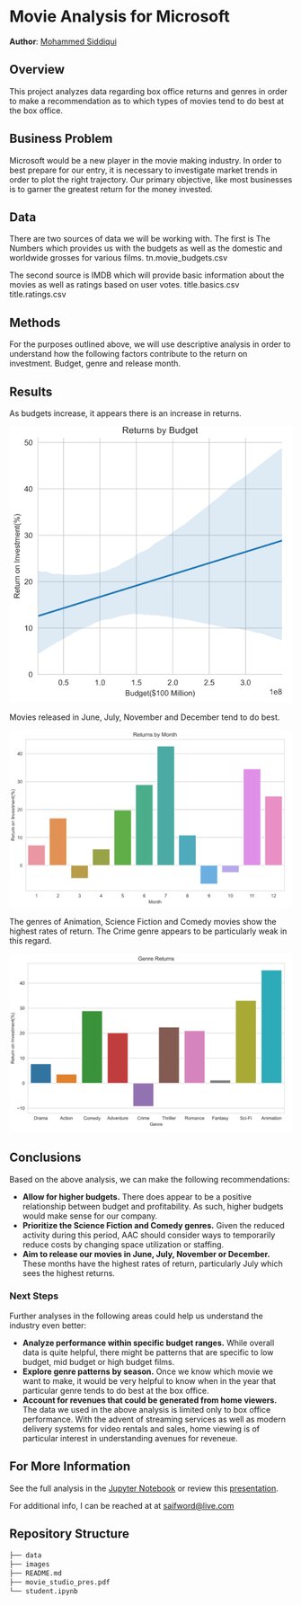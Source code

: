 

# Movie Analysis for Microsoft

**Author**: [Mohammed Siddiqui](mailto:saifword@live.com)

## Overview

This project analyzes data regarding box office returns and genres in order to make a recommendation as to which types of movies tend to do best at the box office.  

## Business Problem

Microsoft would be a new player in the movie making industry.  In order to best prepare for our entry, it is necessary to investigate market trends in order to plot the right trajectory.  Our primary objective, like most businesses is to garner the greatest return for the money invested.

## Data

There are two sources of data we will be working with. The first is The Numbers which provides us with the budgets as well as the domestic and worldwide grosses for various films.
    tn.movie_budgets.csv

The second source is IMDB which will provide basic information about the movies as well as ratings based on user votes.
    title.basics.csv
    title.ratings.csv

## Methods

For the purposes outlined above, we will use descriptive analysis in order to understand how the following factors contribute to the return on investment.  Budget, genre and release month.

## Results

As budgets increase, it appears there is an increase in returns.

![returns_by_budget](./images/returns_by_budget.png)

Movies released in June, July, November and December tend to do best.

![returns_by_month](./images/returns_by_month.png)

The genres of Animation, Science Fiction and Comedy movies show the highest rates of return.  The Crime genre appears to be particularly weak in this regard.

![returns_by_genre](./images/returns_by_genre.png)


## Conclusions

Based on the above analysis, we can make the following recommendations:

- **Allow for higher budgets.** 
There does appear to be a positive relationship between budget and profitability.  As such, higher budgets would make sense for our company.
- **Prioritize the Science Fiction and Comedy genres.** 
Given the reduced activity during this period, AAC should consider ways to temporarily reduce costs by changing space utilization or staffing.
- **Aim to release our movies in June, July, November or December.**
These months have the highest rates of return, particularly July which sees the highest returns. 

### Next Steps

Further analyses in the following areas could help us understand the industry even better:

- **Analyze performance within specific budget ranges.**
While overall data is quite helpful, there might be patterns that are specific to low budget, mid budget or high budget films.
- **Explore genre patterns by season.**
Once we know which movie we want to make, it would be very helpful to know when in the year that particular genre tends to do best at the box office.
- **Account for revenues that could be generated from home viewers.**
The data we used in the above analysis is limited only to box office performance.  With the advent of streaming services as well as modern delivery systems for video rentals and sales, home viewing is of particular interest in understanding avenues for reveneue.

## For More Information

See the full analysis in the [Jupyter Notebook](./student.ipynb) or review this [presentation](./movie_studio_pres.pdf).

For additional info, I can be reached at  at [saifword@live.com](mailto:saifword@live.com)


## Repository Structure

```
├── data
├── images
├── README.md
├── movie_studio_pres.pdf
└── student.ipynb
```